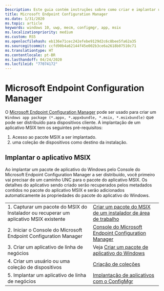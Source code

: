 ```yaml
---
Description: Este guia contém instruções sobre como criar e implantar um aplicativo MSIX com o Microsoft Endpoint Configuration Manager.
title: Microsoft Endpoint Configuration Manager
ms.date: 1/31/2020
ms.topic: article
keywords: windows 10, uwp, mecm, configmgr, app, msix
ms.localizationpriority: medium
ms.custom: RS5
ms.openlocfilehash: eb136e71cec242efebe9129d2c6c8bee5fa62a35
ms.sourcegitcommit: ccfd90b4a62144f45e002b3ce6a2618b07510c71
ms.translationtype: HT
ms.contentlocale: pt-BR
ms.lasthandoff: 04/24/2020
ms.locfileid: "77074172"
---
```

# <a name="microsoft-endpoint-configuration-manager"></a>Microsoft Endpoint Configuration Manager
O [Microsoft Endpoint Configuration Manager](https://docs.microsoft.com/configmgr/) pode ser usado para criar um `Windows app package (*.appx, *.appxbundle, *.msix, *.msixbundle)` que pode ser distribuído para dispositivos cliente. A implantação de um aplicativo MSIX tem os seguintes pré-requisitos:
1) Acesso ao pacote MSIX a ser implantado.
2) uma coleção de dispositivos como destino da instalação.

## <a name="deploying-msix-application"></a>Implantar o aplicativo MSIX
Ao implantar um pacote de aplicativo do Windows pelo Console do Microsoft Endpoint Configuration Manager a ser distribuído, você primeiro vai precisar de um caminho UNC para o pacote do aplicativo MSIX. Os detalhes do aplicativo sendo criado serão recuperados pelos metadados contidos no pacote do aplicativo MSIX e serão adicionados automaticamente às propriedades do pacote do aplicativo do Windows.

|||
|-----|------|
| 1. Capturar um pacote do MSIX do Instalador ou recuperar um aplicativo MSIX existente | [Criar um pacote do MSIX de um instalador de área de trabalho](../packaging-tool/create-app-package-msi-vm.md)  |
| 2. Iniciar o Console do Microsoft Endpoint Configuration Manager | [Console do Microsoft Endpoint Configuration Manager](https://devicemanagement.microsoft.com) |
| 3. Criar um aplicativo de linha de negócios | Veja [Criar um pacote de aplicativo do Windows](https://docs.microsoft.com/configmgr/apps/get-started/creating-windows-applications) |
| 4. Criar um usuário ou uma coleção de dispositivos | [Criação de coleções](https://docs.microsoft.com/configmgr/core/clients/manage/collections/create-collections) |
| 5. Implantar um aplicativo de linha de negócios | [Implantação de aplicativos com o ConfigMgr](https://docs.microsoft.com/configmgr/apps/deploy-use/deploy-applications) |
